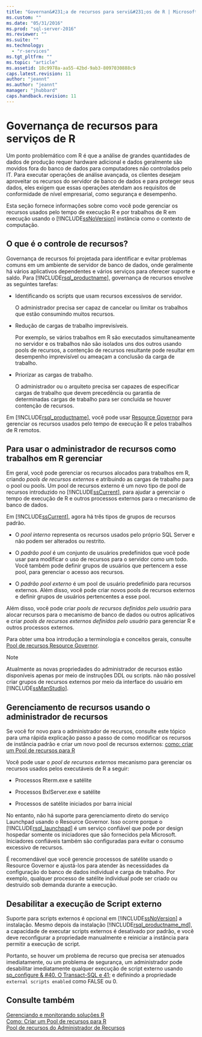 ```yaml
---
title: "Governan&#231;a de recursos para servi&#231;os de R | Microsoft Docs"
ms.custom: ""
ms.date: "05/31/2016"
ms.prod: "sql-server-2016"
ms.reviewer: ""
ms.suite: ""
ms.technology: 
  - "r-services"
ms.tgt_pltfrm: ""
ms.topic: "article"
ms.assetid: 18c9978a-aa55-42bd-9ab3-8097030888c9
caps.latest.revision: 11
author: "jeannt"
ms.author: "jeannt"
manager: "jhubbard"
caps.handback.revision: 11
---
```

# Governan&#231;a de recursos para servi&#231;os de R
  Um ponto problemático com R é que a análise de grandes quantidades de dados de produção requer hardware adicional e dados geralmente são movidos fora do banco de dados para computadores não controlados pelo IT.  Para executar operações de análise avançada, os clientes desejam aproveitar os recursos do servidor de banco de dados e para proteger seus dados, eles exigem que essas operações atendam aos requisitos de conformidade de nível empresarial, como segurança e desempenho.  
  
 Esta seção fornece informações sobre como você pode gerenciar os recursos usados pelo tempo de execução R e por trabalhos de R em execução usando o [!INCLUDE[ssNoVersion](../../includes/ssnoversion-md.md)] instância como o contexto de computação.  
  
## O que é o controle de recursos?  
 Governança de recursos foi projetada para identificar e evitar problemas comuns em um ambiente de servidor de banco de dados, onde geralmente há vários aplicativos dependentes e vários serviços para oferecer suporte e saldo. Para [!INCLUDE[rsql_productname](../../includes/rsql-productname-md.md)], governança de recursos envolve as seguintes tarefas:  
  
-   Identificando os scripts que usam recursos excessivos de servidor.  
  
     O administrador precisa ser capaz de cancelar ou limitar os trabalhos que estão consumindo muitos recursos.  
  
-   Redução de cargas de trabalho imprevisíveis.  
  
     Por exemplo, se vários trabalhos em R são executados simultaneamente no servidor e os trabalhos não são isolados uns dos outros usando pools de recursos, a contenção de recursos resultante pode resultar em desempenho imprevisível ou ameaçam a conclusão da carga de trabalho.  
  
-   Priorizar as cargas de trabalho.  
  
     O administrador ou o arquiteto precisa ser capazes de especificar cargas de trabalho que devem precedência ou garantia de determinadas cargas de trabalho para ser concluída se houver contenção de recursos.  
  
 Em [!INCLUDE[rsql_productname](../../includes/rsql-productname-md.md)], você pode usar [Resource Governor](../../relational-databases/resource-governor/resource-governor.md) para gerenciar os recursos usados pelo tempo de execução R e pelos trabalhos de R remotos.  
  
## Para usar o administrador de recursos como trabalhos em R gerenciar  
 Em geral, você pode gerenciar os recursos alocados para trabalhos em R, criando *pools de recursos externos* e atribuindo as cargas de trabalho para o pool ou pools. Um pool de recursos externo é um novo tipo de pool de recursos introduzido no [!INCLUDE[ssCurrent](../../includes/sscurrent-md.md)], para ajudar a gerenciar o tempo de execução de R e outros processos externos para o mecanismo de banco de dados.  
  
 Em [!INCLUDE[ssCurrent](../../includes/sscurrent-md.md)], agora há três tipos de grupos de recursos padrão.  
  
-   O *pool interno* representa os recursos usados pelo próprio SQL Server e não podem ser alterados ou restrito.  
  
-   O *padrão pool* é um conjunto de usuários predefinidos que você pode usar para modificar o uso de recursos para o servidor como um todo. Você também pode definir grupos de usuários que pertencem a esse pool, para gerenciar o acesso aos recursos.  
  
-   O *padrão pool externo* é um pool de usuário predefinido para recursos externos. Além disso, você pode criar novos pools de recursos externos e definir grupos de usuários pertencentes a esse pool.  
  
 Além disso, você pode criar *pools de recursos definidos pelo usuário* para alocar recursos para o mecanismo de banco de dados ou outros aplicativos e criar *pools de recursos externos definidos pelo usuário* para gerenciar R e outros processos externos.  
  
 Para obter uma boa introdução a terminologia e conceitos gerais, consulte [Pool de recursos Resource Governor](../../relational-databases/resource-governor/resource-governor-resource-pool.md).  
  
> [!NOTE]  
>  Atualmente as novas propriedades do administrador de recursos estão disponíveis apenas por meio de instruções DDL ou scripts. não não possível criar grupos de recursos externos por meio da interface do usuário em [!INCLUDE[ssManStudio](../../includes/ssmanstudio-md.md)].  
  
## Gerenciamento de recursos usando o administrador de recursos 

   Se você for novo para o administrador de recursos, consulte este tópico para uma rápida explicação passo a passo de como modificar os recursos de instância padrão e criar um novo pool de recursos externos:  [como: criar um Pool de recursos para R](../../advanced-analytics/r-services/how-to-create-a-resource-pool-for-r.md)   
  
 Você pode usar o *pool de recursos externos* mecanismo para gerenciar os recursos usados pelos executáveis de R a seguir:  
  
-   Processos Rterm.exe e satélite  
  
-   Processos BxlServer.exe e satélite  
  
-   Processos de satélite iniciados por barra inicial  
  
 No entanto, não há suporte para gerenciamento direto do serviço Launchpad usando o Resource Governor. Isso ocorre porque o [!INCLUDE[rsql_launchpad](../../includes/rsql-launchpad-md.md)] é um serviço confiável que pode por design hospedar somente os iniciadores que são fornecidos pela Microsoft. Iniciadores confiáveis também são configuradas para evitar o consumo excessivo de recursos.  
  
 É recomendável que você gerencie processos de satélite usando o Resource Governor e ajustá-los para atender às necessidades da configuração do banco de dados individual e carga de trabalho.  Por exemplo, qualquer processo de satélite individual pode ser criado ou destruído sob demanda durante a execução.  
  
## Desabilitar a execução de Script externo  
 Suporte para scripts externos é opcional em [!INCLUDE[ssNoVersion](../../includes/ssnoversion-md.md)] a instalação. Mesmo depois da instalação [!INCLUDE[rsql_productname_md](../../includes/rsql-productname-md.md)], a capacidade de executar scripts externos é desativado por padrão, e você deve reconfigurar a propriedade manualmente e reiniciar a instância para permitir a execução de script.  
  
 Portanto, se houver um problema de recurso que precisa ser atenuados imediatamente, ou um problema de segurança, um administrador pode desabilitar imediatamente qualquer execução de script externo usando [sp_configure & #40. O Transact-SQL e 41;](../../relational-databases/system-stored-procedures/sp-configure-transact-sql.md) e definindo a propriedade `external scripts enabled` como FALSE ou 0.  
  
## Consulte também  
 [Gerenciando e monitorando soluções R](../../advanced-analytics/r-services/managing-and-monitoring-r-solutions.md)  
 [Como: Criar um Pool de recursos para R](../../advanced-analytics/r-services/how-to-create-a-resource-pool-for-r.md)  
 [Pool de recursos do Administrador de Recursos](../../relational-databases/resource-governor/resource-governor-resource-pool.md)
  